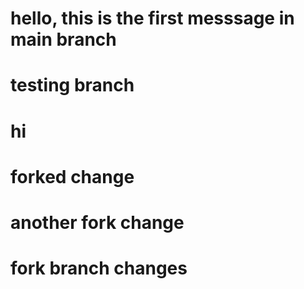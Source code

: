 # hello, this is the first messsage in main branch

# testing branch

# hi

# forked change

# another fork change

# fork branch changes
